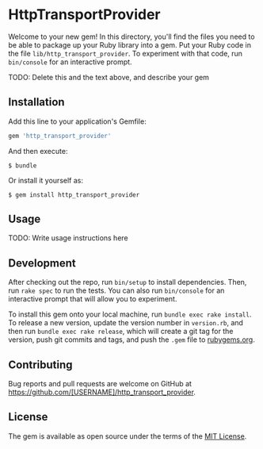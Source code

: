 # HttpTransportProvider

Welcome to your new gem! In this directory, you'll find the files you need to be able to package up your Ruby library into a gem. Put your Ruby code in the file `lib/http_transport_provider`. To experiment with that code, run `bin/console` for an interactive prompt.

TODO: Delete this and the text above, and describe your gem

## Installation

Add this line to your application's Gemfile:

```ruby
gem 'http_transport_provider'
```

And then execute:

    $ bundle

Or install it yourself as:

    $ gem install http_transport_provider

## Usage

TODO: Write usage instructions here

## Development

After checking out the repo, run `bin/setup` to install dependencies. Then, run `rake spec` to run the tests. You can also run `bin/console` for an interactive prompt that will allow you to experiment.

To install this gem onto your local machine, run `bundle exec rake install`. To release a new version, update the version number in `version.rb`, and then run `bundle exec rake release`, which will create a git tag for the version, push git commits and tags, and push the `.gem` file to [rubygems.org](https://rubygems.org).

## Contributing

Bug reports and pull requests are welcome on GitHub at https://github.com/[USERNAME]/http_transport_provider.


## License

The gem is available as open source under the terms of the [MIT License](http://opensource.org/licenses/MIT).


